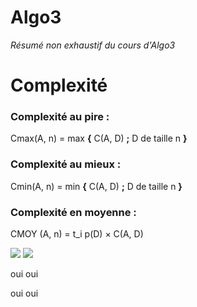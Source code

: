 # Algo3
*Résumé non exhaustif du cours d'Algo3*

# Complexité
### Complexité au pire :
Cmax(A, n) = max **{** C(A, D) **;** D de taille n **}**

### Complexité au mieux :
Cmin(A, n) = min **{** C(A, D) **;** D de taille n **}**

### Complexité en moyenne :
CMOY (A, n) =  t_i p(D) × C(A, D)

<div>
  <div>
    <img src="https://render.githubusercontent.com/render/math?math={\color{black} \displaystyle\sum_{d=0}^{d_{max}}}">
    <img src="https://render.githubusercontent.com/render/math?math={\color{white} \displaystyle\sum_{d=0}^{d_{max}}}">
  </div>
    <p>oui oui</p>
</div>
<p>oui oui</p>
